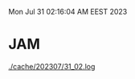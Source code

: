 Mon Jul 31 02:16:04 AM EEST 2023
# JAM
<a href='./cache/202307/31_02.log'>./cache/202307/31_02.log</a>
